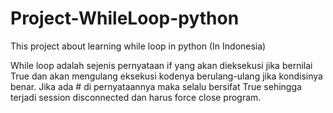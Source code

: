 # Project-WhileLoop-python
This project about learning while loop in python (In Indonesia)

While loop adalah sejenis pernyataan if yang akan dieksekusi jika bernilai True dan akan mengulang eksekusi kodenya berulang-ulang jika kondisinya benar.
Jika ada # di pernyataannya maka selalu bersifat True sehingga terjadi session disconnected dan harus force close program.
